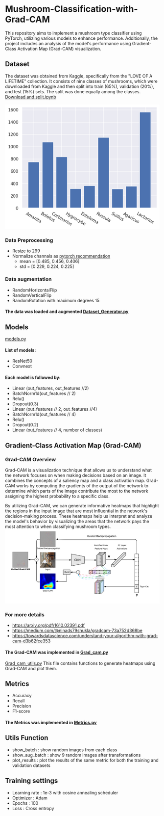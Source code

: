 # Mushroom-Classification-with-Grad-CAM
This repository aims to implement a mushroom type classifier using PyTorch, utilizing various models to enhance performance. Additionally, the project includes an analysis of the model's performance using Gradient-Class Activation Map (Grad-CAM) visualization.

## Dataset
The dataset was obtained from Kaggle, specifically from the "LOVE OF A LIFETIME" collection. It consists of nine classes of mushrooms, which were downloaded from Kaggle and then split into train (65%), validation (20%), and test (15%) sets. The split was done equally among the classes.<br />[Download and split.ipynb](https://github.com/TmohamedashrafT/Mushroom-Classification-with-Grad-cam/blob/main/Download%20and%20split.ipynb)<br /><br />
![image](https://github.com/TmohamedashrafT/Mushroom-Classification-with-Grad-cam/blob/main/readme_imgs/number%20of%20classes.png) <br />
### Data Preprocessing
- Resize to 299  
- Normalize channals as [pytorch recommendation](https://stackoverflow.com/questions/58151507/why-pytorch-officially-use-mean-0-485-0-456-0-406-and-std-0-229-0-224-0-2)
  - mean = [0.485, 0.456, 0.406]
  - std = [0.229, 0.224, 0.225]
### Data augmentation
- RandomHorizontalFlip
- RandomVerticalFlip
- RandomRotation with maximum degrees 15
#### The data was loaded and augmented [Dataset_Generator.py](https://github.com/TmohamedashrafT/Mushroom-Classification-with-Grad-cam/blob/main/tools/Dataset_Generator.py)
## Models
[models.py](https://github.com/TmohamedashrafT/Mushroom-Classification-with-Grad-cam/blob/main/tools/models.py)
#### List of models:
- ResNet50
- Convnext
#### Each model is followed by:
- Linear (out_features, out_features //2)
- BatchNorm1d(out_features // 2)
- Relu()
- Dropout(0.3)
- Linear (out_features // 2, out_features //4)
- BatchNorm1d(out_features // 4)
- Relu()
- Dropout(0.2)
- Linear (out_features // 4, number of classes)
## Gradient-Class Activation Map (Grad-CAM)
### Grad-CAM Overview
Grad-CAM is a visualization technique that allows us to understand what the network focuses on when making decisions based on an image. It combines the concepts of a saliency map and a class activation map. Grad-CAM works by computing the gradients of the output of the network to determine which parts of the image contribute the most to the network assigning the highest probability to a specific class.

By utilizing Grad-CAM, we can generate informative heatmaps that highlight the regions in the input image that are most influential in the network's decision-making process. These heatmaps help us interpret and analyze the model's behavior by visualizing the areas that the network pays the most attention to when classifying mushroom types.<br />
![image](https://github.com/TmohamedashrafT/Mushroom-Classification-with-Grad-cam/blob/main/readme_imgs/Grad_cam_flow.png) 
### For more details 
- https://arxiv.org/pdf/1610.02391.pdf
- https://medium.com/@ninads79shukla/gradcam-73a752d368be
- https://towardsdatascience.com/understand-your-algorithm-with-grad-cam-d3b62fce353
#### The Grad-CAM was implemented in [Grad_cam.py](https://github.com/TmohamedashrafT/Mushroom-Classification-with-Grad-cam/blob/main/tools/Grad_cam.py)
[Grad_cam_utils.py](https://github.com/TmohamedashrafT/Mushroom-Classification-with-Grad-cam/blob/main/tools/Grad_cam_utils.py)
This file contains functions to generate heatmaps using Grad-CAM and plot them.
## Metrics
- Accuracy
- Recall
- Precision
- F1-score
#### The Metrics was implemented in [Metrics.py](https://github.com/TmohamedashrafT/Mushroom-Classification-with-Grad-cam/blob/main/tools/metrics.py)
## Utils Function
- show_batch     : show random images from each class
- show_aug_batch : show 9 random images after transformations
- plot_results   :  plot the results of the same metric for both the training and validation datasets
## Training settings
- Learning rate : 1e-3 with cosine annealing scheduler
- Optimizer : Adam
- Epochs : 100
- Loss : Cross entropy
